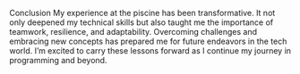 Conclusion
My experience at the piscine has been transformative. It not only deepened my technical skills but 
also taught me the importance of teamwork, resilience, and adaptability. Overcoming challenges and 
embracing new concepts has prepared me for future endeavors in the tech world. I’m excited to 
carry these lessons forward as I continue my journey in programming and beyond.
